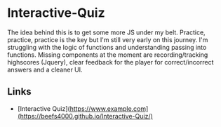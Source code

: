 # Interactive-Quiz

The idea behind this is to get some more JS under my belt. Practice, practice, practice is the key but I'm still very early on this journey. I'm struggling with the logic of functions and understanding passing into functions. Missing components at the moment are recording/tracking highscores (Jquery), clear feedback for the player for correct/incorrect answers and a cleaner UI.

## Links
- [Interactive Quiz](https://www.example.com](https://beefs4000.github.io/Interactive-Quiz/)
